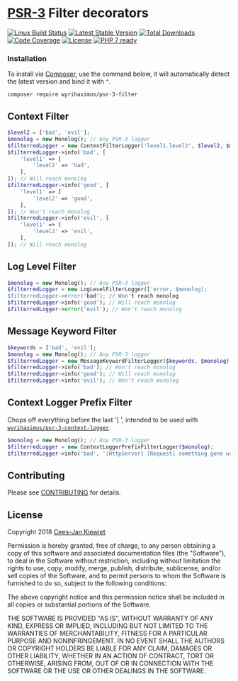 # [PSR-3](http://www.php-fig.org/psr/psr-3/) Filter decorators

[![Linux Build Status](https://travis-ci.org/WyriHaximus/php-psr-3-filter.png)](https://travis-ci.org/WyriHaximus/php-psr-3-filter)
[![Latest Stable Version](https://poser.pugx.org/WyriHaximus/psr-3-filter/v/stable.png)](https://packagist.org/packages/WyriHaximus/psr-3-filter)
[![Total Downloads](https://poser.pugx.org/WyriHaximus/psr-3-filter/downloads.png)](https://packagist.org/packages/WyriHaximus/psr-3-filter/stats)
[![Code Coverage](https://scrutinizer-ci.com/g/WyriHaximus/php-psr-3-filter/badges/coverage.png?b=master)](https://scrutinizer-ci.com/g/WyriHaximus/php-psr-3-filter/?branch=master)
[![License](https://poser.pugx.org/WyriHaximus/psr-3-filter/license.png)](https://packagist.org/packages/wyrihaximus/psr-3-filter)
[![PHP 7 ready](http://php7ready.timesplinter.ch/WyriHaximus/php-psr-3-filter/badge.svg)](https://travis-ci.org/WyriHaximus/php-psr-3-filter)

### Installation ###

To install via [Composer](http://getcomposer.org/), use the command below, it will automatically detect the latest version and bind it with `^`.

```
composer require wyrihaximus/psr-3-filter 
```

## Context Filter ##

```php
$level2 = ['bad', 'evil'];
$monolog = new Monolog(); // Any PSR-3 logger
$filterredLogger = new ContextFilterLogger('level1.level2', $level2, $monolog);
$filterredLogger->info('bad', [
    'level1' => [
        'level2' => 'bad',
    ],
]); // Will reach monolog
$filterredLogger->info('good', [
    'level1' => [
        'level2' => 'good',
    ],
]); // Won't reach monolog
$filterredLogger->info('evil', [
    'level1' => [
        'level2' => 'evil',
    ],
]); // Will reach monolog
```

## Log Level Filter ##

```php
$monolog = new Monolog(); // Any PSR-3 logger
$filterredLogger = new LogLevelFilterLogger(['error, $monolog);
$filterredLogger->error('bad'); // Won't reach monolog
$filterredLogger->info('good'); // Will reach monolog
$filterredLogger->error('evil'); // Won't reach monolog
```

## Message Keyword Filter ##

```php
$keywords = ['bad', 'evil'];
$monolog = new Monolog(); // Any PSR-3 logger
$filterredLogger = new MessageKeywordFilterLogger($keywords, $monolog);
$filterredLogger->info('bad'); // Won't reach monolog
$filterredLogger->info('good'); // Will reach monolog
$filterredLogger->info('evil'); // Won't reach monolog
```

## Context Logger Prefix Filter ##

Chops off everything before the last '] ', intended to be used with [`wyrihaximus/psr-3-context-logger`](https://github.com/WyriHaximus/php-psr-3-context-logger).

```php
$monolog = new Monolog(); // Any PSR-3 logger
$filterredLogger = new ContextLoggerPrefixFilterLogger($monolog);
$filterredLogger->info('bad', '[HttpServer] [Request] something gone wrong'); // Will reach monolog as: something gone wrong
```

## Contributing ##

Please see [CONTRIBUTING](CONTRIBUTING.md) for details.

## License ##

Copyright 2018 [Cees-Jan Kiewiet](http://wyrihaximus.net/)

Permission is hereby granted, free of charge, to any person
obtaining a copy of this software and associated documentation
files (the "Software"), to deal in the Software without
restriction, including without limitation the rights to use,
copy, modify, merge, publish, distribute, sublicense, and/or sell
copies of the Software, and to permit persons to whom the
Software is furnished to do so, subject to the following
conditions:

The above copyright notice and this permission notice shall be
included in all copies or substantial portions of the Software.

THE SOFTWARE IS PROVIDED "AS IS", WITHOUT WARRANTY OF ANY KIND,
EXPRESS OR IMPLIED, INCLUDING BUT NOT LIMITED TO THE WARRANTIES
OF MERCHANTABILITY, FITNESS FOR A PARTICULAR PURPOSE AND
NONINFRINGEMENT. IN NO EVENT SHALL THE AUTHORS OR COPYRIGHT
HOLDERS BE LIABLE FOR ANY CLAIM, DAMAGES OR OTHER LIABILITY,
WHETHER IN AN ACTION OF CONTRACT, TORT OR OTHERWISE, ARISING
FROM, OUT OF OR IN CONNECTION WITH THE SOFTWARE OR THE USE OR
OTHER DEALINGS IN THE SOFTWARE.
